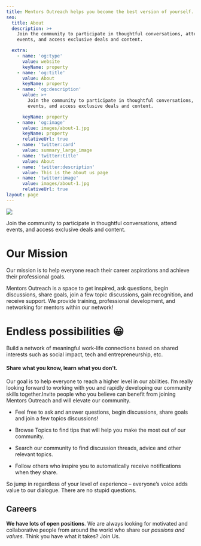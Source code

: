```yaml
---
title: Mentors Outreach helps you become the best version of yourself.
seo:
  title: About
  description: >+
    Join the community to participate in thoughtful conversations, attend
    events, and access exclusive deals and content.

  extra:
    - name: 'og:type'
      value: website
      keyName: property
    - name: 'og:title'
      value: About
      keyName: property
    - name: 'og:description'
      value: >+
        Join the community to participate in thoughtful conversations, attend
        events, and access exclusive deals and content.

      keyName: property
    - name: 'og:image'
      value: images/about-1.jpg
      keyName: property
      relativeUrl: true
    - name: 'twitter:card'
      value: summary_large_image
    - name: 'twitter:title'
      value: About
    - name: 'twitter:description'
      value: This is the about us page
    - name: 'twitter:image'
      value: images/about-1.jpg
      relativeUrl: true
layout: page
---
```

![](https://d33wubrfki0l68.cloudfront.net/b73da976210231c8d4612f536da6695fe7df753d/3a191/assets/image/christina-wocintechchat-com-utw3j_aoikm-unsplash.jpg)

Join the community to participate in thoughtful conversations, attend events, and access exclusive deals and content.

# Our Mission

Our mission is to help everyone reach their career aspirations and achieve their professional goals.

Mentors Outreach is a space to get inspired, ask questions, begin discussions, share goals, join a few topic discussions, gain recognition, and receive support. We provide training, professional development, and networking for mentors within our network!

# Endless possibilities 😀

Build a network of meaningful work-life connections based on shared interests such as social impact, tech and entrepreneurship, etc.

#### Share what you know, learn what you don't.

Our goal is to help everyone to reach a higher level in our abilities. I’m really looking forward to working with you and rapidly developing our community skills together.Invite people who you believe can benefit from joining Mentors Outreach and will elevate our community.

*   Feel free to ask and answer questions, begin discussions, share goals and join a few topics discussions!

*   Browse Topics to find tips that will help you make the most out of our community.

*   Search our community to find discussion threads, advice and other relevant topics.

*   Follow others who inspire you to automatically receive notifications when they share.

So jump in regardless of your level of experience – everyone’s voice adds value to our dialogue. There are no stupid questions.

## Careers

**We have lots of open positions**. We are always looking for motivated and collaborative people from around the world who share our *passions and values*. Think you have what it takes? Join Us.
